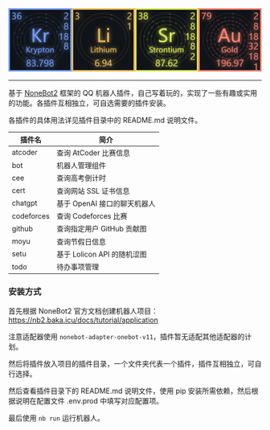 <div align="center">
  <img src="./banner.png" alt="KrLiSrAu" style="width: 512px" />
</div>

------

基于 [NoneBot2](https://github.com/nonebot/nonebot2) 框架的 QQ 机器人插件，自己写着玩的，实现了一些有趣或实用的功能。各插件互相独立，可自选需要的插件安装。

各插件的具体用法详见插件目录中的 README.md 说明文件。

| 插件名     | 简介                         |
| ---------- | ---------------------------- |
| atcoder    | 查询 AtCoder 比赛信息        |
| bot        | 机器人管理组件               |
| cee        | 查询高考倒计时               |
| cert       | 查询网站 SSL 证书信息        |
| chatgpt    | 基于 OpenAI 接口的聊天机器人 |
| codeforces | 查询 Codeforces 比赛         |
| github     | 查询指定用户 GitHub 贡献图   |
| moyu       | 查询节假日信息               |
| setu       | 基于 Lolicon API 的随机涩图  |
| todo       | 待办事项管理                 |

### 安装方式

首先根据 NoneBot2 官方文档创建机器人项目：https://nb2.baka.icu/docs/tutorial/application

注意适配器使用 `nonebot-adapter-onebot-v11`，插件暂无适配其他适配器的计划。

然后将插件放入项目的插件目录，一个文件夹代表一个插件，插件互相独立，可自行选择。

然后查看插件目录下的 README.md 说明文件，使用 pip 安装所需依赖，然后根据说明在配置文件 .env.prod 中填写对应配置项。

最后使用 `nb run` 运行机器人。

